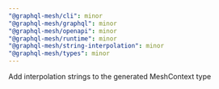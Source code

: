 ```yaml
---
"@graphql-mesh/cli": minor
"@graphql-mesh/graphql": minor
"@graphql-mesh/openapi": minor
"@graphql-mesh/runtime": minor
"@graphql-mesh/string-interpolation": minor
"@graphql-mesh/types": minor
---
```


Add interpolation strings to the generated MeshContext type
